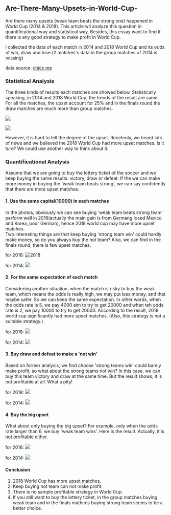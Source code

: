 ## Are-There-Many-Upsets-in-World-Cup-

Are there many upsets (weak team beats the strong one) happened in World Cup (2014 &amp; 2018). This article wll analyze this question in quantificational way and statistical way. Besides, this essay want to find if there is any good strategy to make profit in World Cup.

I collected the data of each match in 2014 and 2018 World Cup and its odds of win, draw and lose.(2 matches's data in the group matches of 2014 is missing)  

data source: [chick me](https://pan.baidu.com/s/19bk6PHHHFPd5wxNm0Nx4fQ)

### Statistical Analysis
The three kinds of results each matches are showed below. Statistically speaking, in 2014 and 2018 World Cup, the trends of the result are same. For all the matches, the upset account for 25% and in the finals round the draw matches are much more than group matches. 

![](https://ws3.sinaimg.cn/large/006tNc79gy1ftpcxwqi6yj30s20e2wf0.jpg)

![](https://ws1.sinaimg.cn/large/006tNc79gy1ftpd9a5iozj30ug0e474u.jpg)

However, it is hard to tell the degree of the upset. Recetenly, we heard lots of news and we believed the 2018 World Cup had more upset matches. Is it ture? We could use another way to think about it.

### Quantificational Analysis

Assume that we are going to buy the lottery ticket of the soccer and we keep buying the same results: victory, draw or defeat. If the we can make more money in buying the 'weak team beats strong', we can say confidently that there are more upset matches.

#### 1. Use the same capital(10000) in each matches
In the photos, obviously we can see buying 'weak team beats strong team' perform well in 2018(actually the main gain is from Germang losed Mexico and Korea, poor German), hence 2018 world cup may have more upset matches.  
Two interesting things are that keep buying 'strong team win' could hardly make money, so do you always buy the hot team? Also, we can find in the finals round, there is few upset matches.

for 2018:
![2018](https://ws3.sinaimg.cn/large/006tNc79gy1ftpdzkp3r1j30vq0duaaq.jpg)

for 2014:
![](https://ws3.sinaimg.cn/large/006tNc79gy1ftpe1q76ghj30vi0deq3o.jpg)

#### 2. For the same expectation of each match
Considering another situation, when the match is risky to buy the weak team, which means the odds is really high, we may put less money, and that maybe safer. So we can keep the same expectation. In other words, when the odds rate is 5, we pay 4000 aim to try to get 20000 and when teh odds rate is 2, we pay 10000 to try to get 20000. According to the result, 2018 world cup significantly had more upset matches. (Also, this strategy is not a suitable strategy.)

for 2018:
![](https://ws3.sinaimg.cn/large/006tNc79gy1ftpepz4jqdj30va0dgwf6.jpg)

for 2014:
![](https://ws3.sinaimg.cn/large/006tNc79gy1ftpeq8df3uj30vi0dgt9f.jpg)

#### 3. Buy draw and defeat to make a 'not win'
Based on former analysis, we find choose 'strong teams win' could barely make profit, so what about the strong teams not win? In this case, we can buy this team victory and draw at the same time. But the result shows, it is not profitable at all. What a pity!

for 2018:
![](https://ws3.sinaimg.cn/large/006tNc79gy1ftpf3as47tj30vw0e43yz.jpg)

for 2014:
![](https://ws1.sinaimg.cn/large/006tNc79gy1ftpf3l44uej30w00e0wex.jpg)

#### 4. Buy the big upset
What about only buying the big upset? For example, only when the odds rate larger than 6, we buy 'weak team wins'. Here is the result. Actually, it is not profitable either.

for 2018:
![](https://ws4.sinaimg.cn/large/006tNc79gy1ftpf78nyo0j30vc0dwdg4.jpg)

for 2014:
![](https://ws1.sinaimg.cn/large/006tNc79gy1ftpf7l9wutj30vc0dsdg2.jpg)

#### Conclusion
1. 2018 World Cup has more upset matches.
2. Keep buying hot team can not make profit.
3. There is no sample profitable strategy in World Cup.
4. If you still want to buy the lottery ticket, in the  group matches buying weak team and in the finals mathces buying strong team seems to be a better choice.






